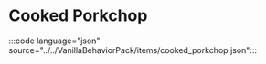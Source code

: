 # Cooked Porkchop

:::code language="json" source="../../VanillaBehaviorPack/items/cooked_porkchop.json":::